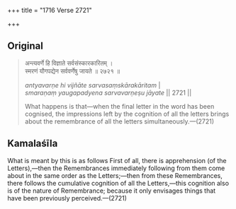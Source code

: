 +++
title = "1716 Verse 2721"

+++
## Original 
>
> अन्त्यवर्णे हि विज्ञाते सर्वसंस्कारकारितम् ।  
> स्मरणं यौगपद्येन सर्ववर्णेषु जायते ॥ २७२१ ॥ 
>
> *antyavarṇe hi vijñāte sarvasaṃskārakāritam* \|  
> *smaraṇaṃ yaugapadyena sarvavarṇeṣu jāyate* \|\| 2721 \|\| 
>
> What happens is that—when the final letter in the word has been cognised, the impressions left by the cognition of all the letters brings about the remembrance of all the letters simultaneously.—(2721)



## Kamalaśīla

What is meant by this is as follows First of all, there is apprehension (of the Letters),—then the Remembrances immediately following from them come about in the same order as the Letters;—then from these Remembrances, there follows the cumulative cognition of all the Letters,—this cognition also is of the nature of Remembrance; because it only envisages things that have been previously perceived.—(2721)


